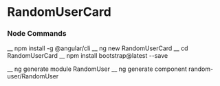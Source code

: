 # RandomUserCard

### Node Commands
__ npm install -g @angular/cli
__ ng new RandomUserCard
__ cd RandomUserCard
__ npm install bootstrap@latest --save

__ ng generate module RandomUser
__ ng generate component random-user/RandomUser
